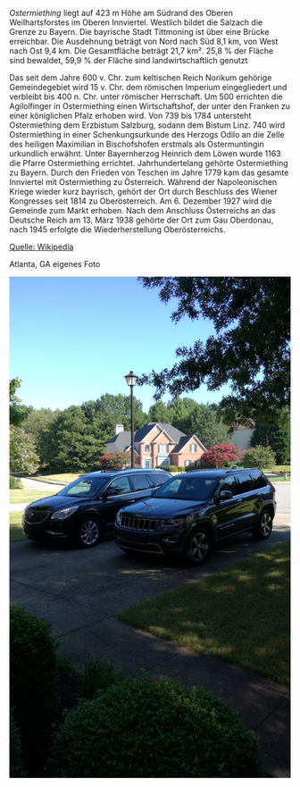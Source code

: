 *Ostermiething* liegt auf 423 m Höhe am Südrand des Oberen Weilhartsforstes im Oberen Innviertel. Westlich bildet die Salzach die Grenze zu Bayern. Die bayrische Stadt Tittmoning ist über eine Brücke erreichbar. Die Ausdehnung beträgt von Nord nach Süd 8,1 km, von West nach Ost 9,4 km. Die Gesamtfläche beträgt 21,7 km². 25,8 % der Fläche sind bewaldet, 59,9 % der Fläche sind landwirtschaftlich genutzt

Das seit dem Jahre 600 v. Chr. zum keltischen Reich Norikum gehörige Gemeindegebiet wird 15 v. Chr. dem römischen Imperium eingegliedert und verbleibt bis 400 n. Chr. unter römischer Herrschaft. Um 500 errichten die Agilolfinger in Ostermiething einen Wirtschaftshof, der unter den Franken zu einer königlichen Pfalz erhoben wird. Von 739 bis 1784 untersteht Ostermiething dem Erzbistum Salzburg, sodann dem Bistum Linz. 740 wird Ostermiething in einer Schenkungsurkunde des Herzogs Odilo an die Zelle des heiligen Maximilian in Bischofshofen erstmals als Ostermuntingin urkundlich erwähnt. Unter Bayernherzog Heinrich dem Löwen wurde 1163 die Pfarre Ostermiething errichtet. Jahrhundertelang gehörte Ostermiething zu Bayern. Durch den Frieden von Teschen im Jahre 1779 kam das gesamte Innviertel mit Ostermiething zu Österreich. Während der Napoleonischen Kriege wieder kurz bayrisch, gehört der Ort durch Beschluss des Wiener Kongresses seit 1814 zu Oberösterreich. Am 6. Dezember 1927 wird die Gemeinde zum Markt erhoben. Nach dem Anschluss Österreichs an das Deutsche Reich am 13. März 1938 gehörte der Ort zum Gau Oberdonau, nach 1945 erfolgte die Wiederherstellung Oberösterreichs.

[Quelle: Wikipedia](https://de.wikipedia.org/wiki/Ostermiething)

Atlanta, GA eigenes Foto

![Atlanta](https://github.com/michaelmoritz/CE_UE_WS17_A4-2/blob/master/k01608869/IMG_20170730_095027.jpg)
